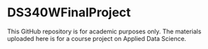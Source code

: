 # DS340WFinalProject

This GitHub repository is for academic purposes only. 
The materials uploaded here is for a course project on Applied Data Science.

